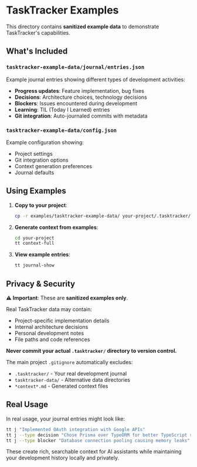 # TaskTracker Examples

This directory contains **sanitized example data** to demonstrate TaskTracker's capabilities.

## What's Included

### `tasktracker-example-data/journal/entries.json`
Example journal entries showing different types of development activities:
- **Progress updates**: Feature implementation, bug fixes
- **Decisions**: Architecture choices, technology decisions  
- **Blockers**: Issues encountered during development
- **Learning**: TIL (Today I Learned) entries
- **Git integration**: Auto-journaled commits with metadata

### `tasktracker-example-data/config.json`
Example configuration showing:
- Project settings
- Git integration options
- Context generation preferences
- Journal defaults

## Using Examples

1. **Copy to your project**:
   ```bash
   cp -r examples/tasktracker-example-data/ your-project/.tasktracker/
   ```

2. **Generate context from examples**:
   ```bash
   cd your-project
   tt context-full
   ```

3. **View example entries**:
   ```bash
   tt journal-show
   ```

## Privacy & Security

⚠️ **Important**: These are **sanitized examples only**. 

Real TaskTracker data may contain:
- Project-specific implementation details
- Internal architecture decisions
- Personal development notes
- File paths and code references

**Never commit your actual `.tasktracker/` directory to version control.**

The main project `.gitignore` automatically excludes:
- `.tasktracker/` - Your real development journal
- `tasktracker-data/` - Alternative data directories
- `*context*.md` - Generated context files

## Real Usage

In real usage, your journal entries might look like:
```bash
tt j "Implemented OAuth integration with Google APIs"
tt j --type decision "Chose Prisma over TypeORM for better TypeScript support"  
tt j --type blocker "Database connection pooling causing memory leaks"
```

These create rich, searchable context for AI assistants while maintaining your development history locally and privately. 
